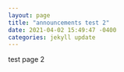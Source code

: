 ```yaml
---
layout: page
title: "announcements test 2"
date: 2021-04-02 15:49:47 -0400
categories: jekyll update
---
```


test page 2

